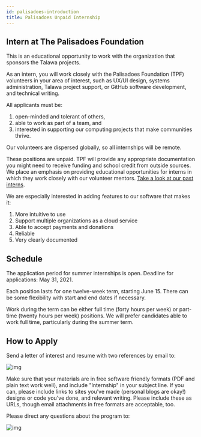 ```yaml
---
id: palisadoes-introduction
title: Palisadoes Unpaid Internship
---
```


## Intern at The Palisadoes Foundation

This is an educational opportunity to work with the organization that sponsors the Talawa projects.

As an intern, you will work closely with the Palisadoes Foundation (TPF) volunteers in your area of interest, such as UX/UI design, systems administration, Talawa project support, or GitHub software development, and technical writing.

All applicants must be:

1. open-minded and tolerant of others,
1. able to work as part of a team, and
1. interested in supporting our computing projects that make communities thrive.

Our volunteers are dispersed globally, so all internships will be remote.

These positions are unpaid. TPF will provide any appropriate documentation you might need to receive funding and school credit from outside sources. We place an emphasis on providing educational opportunities for interns in which they work closely with our volunteer mentors. [Take a look at our past interns](https://www.palisadoes.org/internship-alumni/).

We are especially interested in adding features to our software that makes it:

1. More intuitive to use
1. Support multiple organizations as a cloud service
1. Able to accept payments and donations
1. Reliable
1. Very clearly documented

## Schedule

The application period for summer internships is open. Deadline for applications: May 31, 2021.

Each position lasts for one twelve-week term, starting June 15. There can be some flexibility with start and end dates if necessary.

Work during the term can be either full time (forty hours per week) or part-time (twenty hours per week) positions. We will prefer candidates able to work full time, particularly during the summer term.

## How to Apply

Send a letter of interest and resume with two references by email to:

![img](/img/email/submissions.png)

Make sure that your materials are in free software friendly formats (PDF and plain text work well), and include "Internship" in your subject line. If you can, please include links to sites you've made (personal blogs are okay!) designs or code you've done, and relevant writing. Please include these as URLs, though email attachments in free formats are acceptable, too.

Please direct any questions about the program to:

![img](/img/email/info.png)
